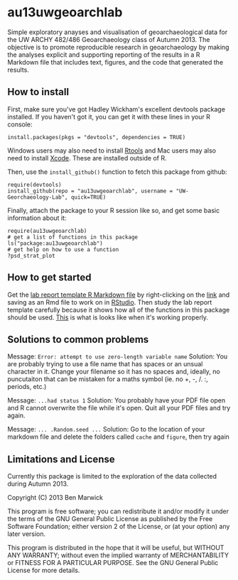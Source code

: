 au13uwgeoarchlab
================

Simple exploratory anayses and visualisation of geoarchaeological data for the UW ARCHY 482/486 Geoarchaeology class of Autumn 2013. The objective is to promote reproducible research in geoarchaeology by making the analyses explicit and supporting reporting of the results in a R Markdown file that includes text, figures, and the code that generated the results. 

How to install
----
First, make sure you've got Hadley Wickham's excellent devtools package installed. If you haven't got it, you can get it with these lines in your R console:

```
install.packages(pkgs = "devtools", dependencies = TRUE)
```
Windows users may also need to install [Rtools](http://cran.rstudio.com/bin/windows/Rtools/) and Mac users may also need to install [Xcode](https://developer.apple.com/xcode/). These are installed outside of R. 

Then, use the `install_github()` function to fetch this package from github:

```
require(devtools)
install_github(repo = "au13uwgeoarchlab", username = "UW-Georchaeology-Lab", quick=TRUE)
```

Finally, attach the package to your R session like so, and get some basic information about it:

```
require(au13uwgeoarchlab)
# get a list of functions in this package
ls("package:au13uwgeoarchlab")
# get help on how to use a function
?psd_strat_plot
```

How to get started
----
Get the [lab report template R Markdown file](https://raw.github.com/UW-Georchaeology-Lab/au13uwgeoarchlab/master/vignettes/vignette.Rmd) by right-clicking on the [link](https://raw.github.com/UW-Georchaeology-Lab/au13uwgeoarchlab/master/vignettes/vignette.Rmd) and saving as an Rmd file to work on in [RStudio](http://www.rstudio.com/ide/download/). Then study the lab report template carefully because it shows how all of the functions in this package should be used. [This](https://docs.google.com/viewer?url=https%3A%2F%2Fgithub.com%2FUW-Georchaeology-Lab%2Fau13uwgeoarchlab%2Fblob%2Fmaster%2Fvignettes%2Fvignette.pdf%3Fraw%3Dtrue) is what is looks like when it's working properly. 

Solutions to common problems
----
Message: `Error: attempt to use zero-length variable name`
Solution: You are probably trying to use a file name that has spaces or an unsual
character in it. Change your filename so it has no spaces and, ideally, 
no puncutaiton that can be mistaken for a maths symbol (ie. no +, -, /. :, periods, etc.)

Message: `...had status 1`
Solution: You probably have your PDF file open and R cannot overwrite the file
while it's open. Quit all your PDF files and try again. 

Message: `... .Random.seed ...`
Solution: Go to the location of your markdown file and delete the folders called
`cache` and `figure`, then try again



Limitations and License
----
Currently this package is limited to the exploration of the data collected during Autumn 2013. 

Copyright (C) 2013  Ben Marwick

This program is free software; you can redistribute it and/or
modify it under the terms of the GNU General Public License
as published by the Free Software Foundation; either version 2
of the License, or (at your option) any later version.

This program is distributed in the hope that it will be useful,
but WITHOUT ANY WARRANTY; without even the implied warranty of
MERCHANTABILITY or FITNESS FOR A PARTICULAR PURPOSE.  See the
GNU General Public License for more details.

  
